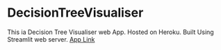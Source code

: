 # DecisionTreeVisualiser
This ia Decision Tree Visualiser web App. Hosted on Heroku. Built Using Streamlit web server.
<a href="https://dt-visualise.herokuapp.com/"> App Link</a>
